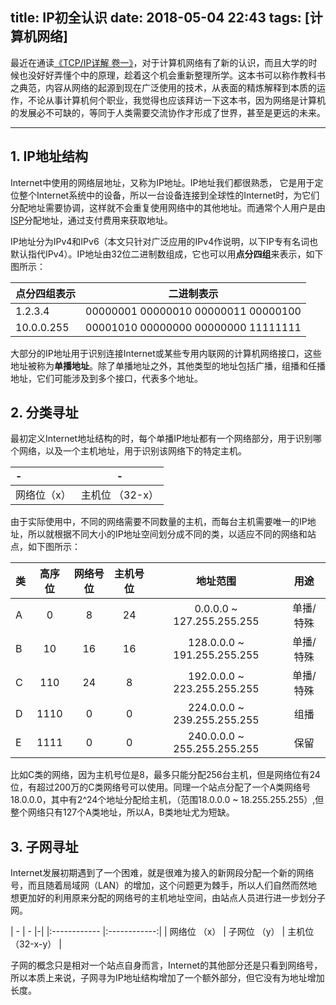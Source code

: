 title: IP初全认识
date: 2018-05-04 22:43
tags: [计算机网络]
---
最近在通读[《TCP/IP详解 卷一》](https://book.douban.com/subject/1088054/)，对于计算机网络有了新的认识，而且大学的时候也没好好弄懂个中的原理，趁着这个机会重新整理所学。这本书可以称作教科书之典范，内容从网络的起源到现在广泛使用的技术，从表面的精炼解释到本质的运作，不论从事计算机何个职业，我觉得也应该拜访一下这本书，因为网络是计算机的发展必不可缺的，等同于人类需要交流协作才形成了世界，甚至是更远的未来。

<hr/>
<!--more-->

## 1. IP地址结构
Internet中使用的网络层地址，又称为IP地址。IP地址我们都很熟悉， 它是用于定位整个Internet系统中的设备，所以一台设备连接到全球性的Internet时，为它们分配地址需要协调，这样就不会重复使用网络中的其他地址。而通常个人用户是由[ISP](https://baike.baidu.com/item/ISP/10152#viewPageContent)分配地址，通过支付费用来获取地址。

IP地址分为IPv4和IPv6（本文只针对广泛应用的IPv4作说明，以下IP专有名词也默认指代IPv4）。IP地址由32位二进制数组成，它也可以用**点分四组**来表示，如下图所示：

|  点分四组表示 |  二进制表示 |
| ------------ |:------------:|
| 1.2.3.4  | 00000001 00000010 00000011 00000100 |
| 10.0.0.255  | 00001010 00000000 00000000 11111111  |

大部分的IP地址用于识别连接Internet或某些专用内联网的计算机网络接口，这些地址被称为**单播地址**。除了单播地址之外，其他类型的地址包括广播，组播和任播地址，它们可能涉及到多个接口，代表多个地址。
<br/>

## 2. 分类寻址
最初定义Internet地址结构的时，每个单播IP地址都有一个网络部分，用于识别哪个网络，以及一个主机地址，用于识别该网络下的特定主机。

| - | - |
|:------------ |:------------:|
|  网络位（x） | 主机位 （32-x）  |



由于实际使用中，不同的网络需要不同数量的主机，而每台主机需要唯一的IP地址，所以就根据不同大小的IP地址空间划分成不同的类，以适应不同的网络和站点，如下图所示：

|类 | 高序位  | 网络号位  | 主机号位  | 地址范围  | 用途  |
| ------------ |:------------:|:------------:|:------------:|:------------:|:------------:|
| A  | 0  | 8  | 24  | 0.0.0.0 ~ 127.255.255.255  | 单播/特殊  |
| B | 10  | 16  | 16  | 128.0.0.0 ~ 191.255.255.255  | 单播/特殊  |
|  C |  110 | 24  | 8  |  192.0.0.0 ~ 223.255.255.255 |  单播/特殊 |
|  D |  1110 | 0  | 0  | 224.0.0.0 ~ 239.255.255.255  | 组播  |
| E  | 1111  | 0  | 0  | 240.0.0.0 ~ 255.255.255.255  |  保留 |

比如C类的网络，因为主机号位是8，最多只能分配256台主机，但是网络位有24位，有超过200万的C类网络号可以使用。同理一个站点分配了一个A类网络号18.0.0.0，其中有2^24个地址分配给主机，（范围18.0.0.0 ~ 18.255.255.255）,但整个网络只有127个A类地址，所以A，B类地址尤为短缺。
<br/>

## 3. 子网寻址
Internet发展初期遇到了一个困难，就是很难为接入的新网段分配一个新的网络号，而且随着局域网（LAN）的增加，这个问题更为棘手，所以人们自然而然地想更加好的利用原来分配的网络号的主机地址空间，由站点人员进行进一步划分子网。

| - | - |-|
|:------------ |:------------:|
| 网络位 （x） | 子网位 （y） | 主机位 （32-x-y） |


子网的概念只是相对一个站点自身而言，Internet的其他部分还是只看到网络号，所以本质上来说，子网寻为IP地址结构增加了一个额外部分，但它没有为地址增加长度。
